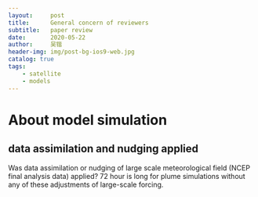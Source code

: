 ```yaml
---
layout:     post
title:      General concern of reviewers
subtitle:   paper review
date:       2020-05-22
author:     吴锴
header-img: img/post-bg-ios9-web.jpg
catalog: true
tags:
    - satellite
    - models
---
```


# About model simulation
## data assimilation and nudging applied
Was data assimilation or nudging of large scale meteorological field (NCEP final analysis data) applied? 72 hour is long for plume simulations without any of these adjustments of large-scale forcing.



